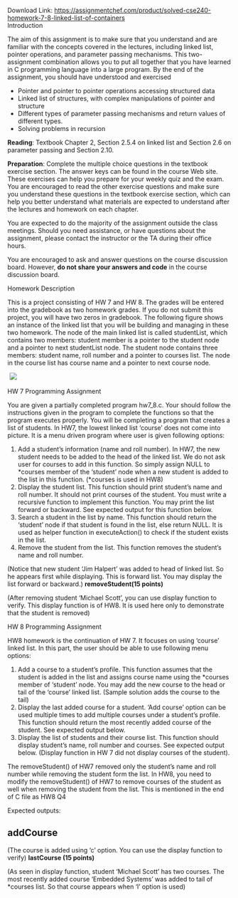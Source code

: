 Download Link: https://assignmentchef.com/product/solved-cse240-homework-7-8-linked-list-of-containers
<br>
Introduction

The aim of this assignment is to make sure that you understand and are familiar with the concepts covered in the lectures, including linked list, pointer operations, and parameter passing mechanisms. This two-assignment combination allows you to put all together that you have learned in C programming language into a large program. By the end of the assignment, you should have understood and exercised

<ul>

 <li>Pointer and pointer to pointer operations accessing structured data</li>

 <li>Linked list of structures, with complex manipulations of pointer and structure</li>

 <li>Different types of parameter passing mechanisms and return values of different types.</li>

 <li>Solving problems in recursion</li>

</ul>




<strong>Reading</strong>:​ Textbook Chapter 2, Section 2.5.4 on linked list and Section 2.6 on parameter passing and Section 2.10.

<strong>Preparation</strong>:​ Complete the multiple choice questions in the textbook exercise section. The answer keys can be found in the course Web site. These exercises can help you prepare for your weekly quiz and the exam. You are encouraged to read the other exercise questions and make sure you understand these questions in the textbook exercise section, which can help you better understand what materials are expected to understand after the lectures and homework on each chapter.

You are expected to do the majority of the assignment outside the class meetings. Should you need assistance, or have questions about the assignment, please contact the instructor or the TA during their office hours.

You are encouraged to ask and answer questions on the course discussion board. However, <strong>do</strong>​<strong> not share your answers and code</strong> in the course discussion board.​

Homework Description

This is a project consisting of HW 7 and HW 8. The grades will be entered into the gradebook as two homework grades. If you do not submit this project, you will have two zeros in gradebook. The following figure shows an instance of the linked list that you will be building and managing in these two homework. The node of the main linked list is called studentList, which contains two members: student member is a pointer to the student node and a pointer to next studentList node. The student node contains three members: student name, roll number and a pointer to courses list. The node in the course list has course name and a pointer to next course node.

<img decoding="async" data-recalc-dims="1" data-src="https://i0.wp.com/www.ankitcodinghub.com/wp-content/uploads/2020/05/288.png?w=980&amp;ssl=1" class="lazyload" src="data:image/gif;base64,R0lGODlhAQABAAAAACH5BAEKAAEALAAAAAABAAEAAAICTAEAOw==">

 <noscript>

  <img decoding="async" src="https://i0.wp.com/www.ankitcodinghub.com/wp-content/uploads/2020/05/288.png?w=980&amp;ssl=1" data-recalc-dims="1">

 </noscript>HW 7 Programming Assignment

You are given a partially completed program hw7_8.c. Your should follow the instructions given in the program to complete the functions so that the program executes properly. You will be completing a program that creates a list of students. In HW7, the lowest linked list ‘course’ does not come into picture.  It is a menu driven program where user is given following options:

<ol>

 <li>Add a student’s information (name and roll number). In HW7, the new student needs to be added to the head of the linked list. We do not ask user for courses to add in this function. So simply assign NULL to *courses member of the ‘student’ node when a new student is added to the list in this function. (*courses is used in HW8)</li>

 <li>Display the student list. This function should print student’s name and roll number. It should not print courses of the student. You must write a recursive function to implement this function. You may print the list forward or backward. See expected output for this function below.</li>

 <li>Search a student in the list by name. This function should return the ‘student’ node if that student is found in the list, else return NULL. It is used as helper function in executeAction() to check if the student exists in the list.</li>

 <li>Remove the student from the list. This function removes the student’s name and roll number.</li>

</ol>

(Notice that new student ‘Jim Halpert’ was added to head of linked list. So he appears first while displaying. This is forward list. You may display the list forward or backward.) <strong>removeStudent(15 points) </strong>

(After removing student ‘Michael Scott’, you can use display function to verify. This display function is of HW8. It is used here only to demonstrate that the student is removed)

<strong>         </strong>HW 8 Programming Assignment

HW8 homework is the continuation of HW 7. It focuses on using ‘course’ linked list. In this part, the user should be able to use following menu options:

<ol>

 <li>Add a course to a student’s profile. This function assumes that the student is added in the list and assigns course name using the *courses member of ‘student’ node. You may add the new course to the head or tail of the ‘course’ linked list. (Sample solution adds the course to the tail)</li>

 <li>Display the last added course for a student. ‘Add course’ option can be used multiple times to add multiple courses under a student’s profile. This function should return the most recently added course of the student. See expected output below.</li>

 <li>Display the list of students and their course list. This function should display student’s name, roll number and courses. See expected output below. (Display function in HW 7 did not display courses of the student).</li>

</ol>




The removeStudent() of HW7 removed only the student’s name and roll number while removing the student form the list. In HW8, you need to modify the removeStudent() of HW7 to remove courses of the student as well when removing the student from the list. This is mentioned in the end of C file as HW8 Q4




Expected outputs:

<h2>addCourse</h2>

(The course is added using ‘c’ option. You can use the display function to verify) <strong>lastCourse (15 points) </strong>

(As seen in display function, student ‘Michael Scott’ has two courses. The most recently added course ‘Embedded Systems’ was added to tail of *courses list. So that course appears when ‘l’ option is used)

<strong> </strong>

<strong> </strong>

<strong> </strong>

<strong> </strong>

<strong> </strong>




<strong> </strong>

<strong> </strong>

<strong> </strong>























